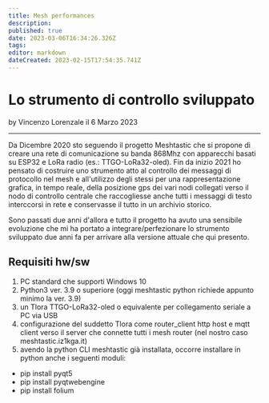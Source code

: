 ```yaml
---
title: Mesh performances
description: 
published: true
date: 2023-03-06T16:34:26.326Z
tags: 
editor: markdown
dateCreated: 2023-02-15T17:54:35.741Z
---
```


# Lo strumento di controllo sviluppato 
by Vincenzo Lorenzale il 6 Marzo 2023

---
Da Dicembre 2020  sto seguendo il progetto Meshtastic che si propone di creare una rete di comunicazione su banda 868Mhz con apparecchi basati su ESP32 e LoRa radio (es.: TTGO-LoRa32-oled). Fin da inizio 2021 ho pensato di costruire uno strumento atto al controllo dei messaggi di protocollo nel mesh e all'utilizzo degli stessi per una rappresentazione grafica, in tempo reale, della posizione gps dei vari nodi collegati verso il nodo di controllo centrale che raccogliesse anche tutti i messaggi di testo interccorsi in rete e conservasse il tutto in un archivio storico.

Sono passati due anni d'allora e tutto il progetto ha avuto una sensibile evoluzione che mi ha portato a integrare/perfezionare lo strumento sviluppato due anni fa per arrivare alla versione attuale che qui presento.
## Requisiti hw/sw
1. PC standard che supporti Windows 10
2. Python3 ver. 3.9 o superiore (oggi meshtastic python richiede appunto minimo la ver. 3.9)
3. un Tlora TTGO-LoRa32-oled o equivalente per collegamento seriale a PC via USB
4. configurazione del suddetto Tlora come router_client http host e mqtt client verso il server che connette tutti i mesh router (nel nostro caso meshtastic.iz1kga.it)
5. avendo la python CLI meshtastic già installata, occorre installare in python anche i seguenti moduli:
- pip install pyqt5
- pip install pyqtwebengine
- pip install folium 




